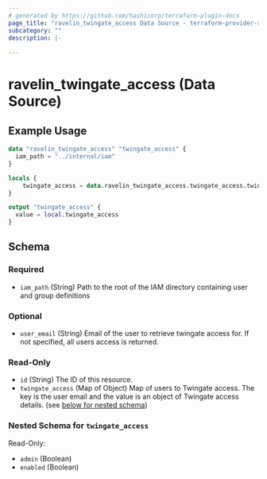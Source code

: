 ```yaml
---
# generated by https://github.com/hashicorp/terraform-plugin-docs
page_title: "ravelin_twingate_access Data Source - terraform-provider-ravelin"
subcategory: ""
description: |-
  
---
```


# ravelin_twingate_access (Data Source)



## Example Usage

```terraform
data "ravelin_twingate_access" "twingate_access" {
  iam_path = "../internal/iam"
}

locals {
    twingate_access = data.ravelin_twingate_access.twingate_access.twingate_access
}

output "twingate_access" {
  value = local.twingate_access
}
```

<!-- schema generated by tfplugindocs -->
## Schema

### Required

- `iam_path` (String) Path to the root of the IAM directory containing user and group definitions

### Optional

- `user_email` (String) Email of the user to retrieve twingate access for. If not specified, all users access is returned.

### Read-Only

- `id` (String) The ID of this resource.
- `twingate_access` (Map of Object) Map of users to Twingate access. The key is the user email and the value is an object of Twingate access details. (see [below for nested schema](#nestedatt--twingate_access))

<a id="nestedatt--twingate_access"></a>
### Nested Schema for `twingate_access`

Read-Only:

- `admin` (Boolean)
- `enabled` (Boolean)
